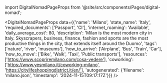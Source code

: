 
import DigitalNomadPageProps from '@site/src/components/Pages/digital-nomad';

<DigitalNomadPageProps
    data={{'name': 'Milano', 'state_name': 'Italy', 'required_documents': ['Passport', 'CI'], 'internet_roaming': 'Available', 'daily_average_cost': 80, 'description': 'Milan is the most modern city in Italy. Skyscrapers, business, finance, fashion and sports are the most productive things in the city, that extends itself around the Duomo', 'tags': ['nature', 'river', 'museums'], 'how_to_arrive': ['Airplane', 'Bus', 'Train', 'Car'], 'how_to_move': ['Bike', 'Walk', 'Taxi', 'Public transports'], 'resources': ['https://www.scopriremilano.com/cosa-vedere'], 'coworking': ['https://www.yesmilano.it/coworking-milano', 'https://citylifeshoppingdistrict.it/en/'], 'autogenerated': {'filename': 'milano.json', 'timestamp': '2024-11-15T09:17:17Z'}}}
/>
